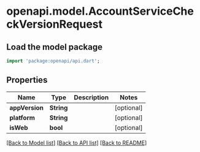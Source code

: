 # openapi.model.AccountServiceCheckVersionRequest

## Load the model package
```dart
import 'package:openapi/api.dart';
```

## Properties
Name | Type | Description | Notes
------------ | ------------- | ------------- | -------------
**appVersion** | **String** |  | [optional] 
**platform** | **String** |  | [optional] 
**isWeb** | **bool** |  | [optional] 

[[Back to Model list]](../README.md#documentation-for-models) [[Back to API list]](../README.md#documentation-for-api-endpoints) [[Back to README]](../README.md)


